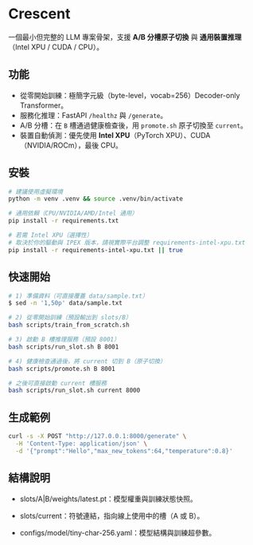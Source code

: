 # Crescent

一個最小但完整的 LLM 專案骨架，支援 **A/B 分槽原子切換** 與 **通用裝置推理**（Intel XPU / CUDA / CPU）。

## 功能
- 從零開始訓練：極簡字元級（byte-level，vocab=256）Decoder-only Transformer。
- 服務化推理：FastAPI `/healthz` 與 `/generate`。
- A/B 分槽：在 `B` 槽通過健康檢查後，用 `promote.sh` 原子切換至 `current`。
- 裝置自動偵測：優先使用 **Intel XPU**（PyTorch XPU）、CUDA（NVIDIA/ROCm），最後 CPU。

## 安裝

```bash
# 建議使用虛擬環境
python -m venv .venv && source .venv/bin/activate

# 通用依賴（CPU/NVIDIA/AMD/Intel 通用）
pip install -r requirements.txt

# 若需 Intel XPU（選擇性）
# 取決於你的驅動與 IPEX 版本，請視實際平台調整 requirements-intel-xpu.txt
pip install -r requirements-intel-xpu.txt || true
```

##  快速開始

```bash
# 1) 準備資料（可直接覆蓋 data/sample.txt）
$ sed -n '1,50p' data/sample.txt

# 2) 從零開始訓練（預設輸出到 slots/B）
bash scripts/train_from_scratch.sh

# 3) 啟動 B 槽推理服務（預設 8001）
bash scripts/run_slot.sh B 8001

# 4) 健康檢查通過後，將 current 切到 B（原子切換）
bash scripts/promote.sh B 8001

# 之後可直接啟動 current 槽服務
bash scripts/run_slot.sh current 8000
```

## 生成範例

```bash
curl -s -X POST "http://127.0.0.1:8000/generate" \
  -H 'Content-Type: application/json' \
  -d '{"prompt":"Hello","max_new_tokens":64,"temperature":0.8}'
```

 ##  結構說明

*  slots/A|B/weights/latest.pt：模型權重與訓練狀態快照。

* slots/current：符號連結，指向線上使用中的槽（A 或 B）。

* configs/model/tiny-char-256.yaml：模型結構與訓練超參數。

